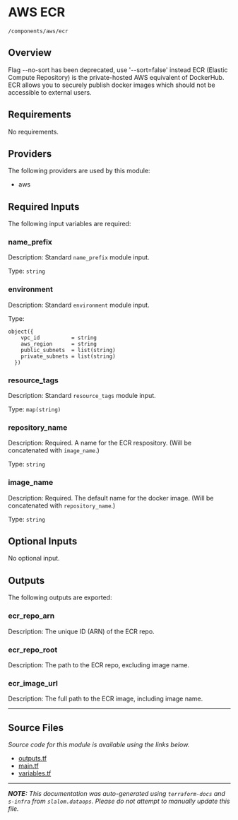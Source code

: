 
# AWS ECR

`/components/aws/ecr`

## Overview


Flag --no-sort has been deprecated, use '--sort=false' instead
ECR (Elastic Compute Repository) is the private-hosted AWS equivalent of DockerHub. ECR allows you to securely publish docker images which
should not be accessible to external users.

## Requirements

No requirements.

## Providers

The following providers are used by this module:

- aws

## Required Inputs

The following input variables are required:

### name\_prefix

Description: Standard `name_prefix` module input.

Type: `string`

### environment

Description: Standard `environment` module input.

Type:

```hcl
object({
    vpc_id          = string
    aws_region      = string
    public_subnets  = list(string)
    private_subnets = list(string)
  })
```

### resource\_tags

Description: Standard `resource_tags` module input.

Type: `map(string)`

### repository\_name

Description: Required. A name for the ECR respository. (Will be concatenated with `image_name`.)

Type: `string`

### image\_name

Description: Required. The default name for the docker image. (Will be concatenated with `repository_name`.)

Type: `string`

## Optional Inputs

No optional input.

## Outputs

The following outputs are exported:

### ecr\_repo\_arn

Description: The unique ID (ARN) of the ECR repo.

### ecr\_repo\_root

Description: The path to the ECR repo, excluding image name.

### ecr\_image\_url

Description: The full path to the ECR image, including image name.

---------------------

## Source Files

_Source code for this module is available using the links below._

* [outputs.tf](https://github.com/slalom-ggp/dataops-infra/tree/main//components/aws/ecr/outputs.tf)
* [main.tf](https://github.com/slalom-ggp/dataops-infra/tree/main//components/aws/ecr/main.tf)
* [variables.tf](https://github.com/slalom-ggp/dataops-infra/tree/main//components/aws/ecr/variables.tf)

---------------------

_**NOTE:** This documentation was auto-generated using
`terraform-docs` and `s-infra` from `slalom.dataops`.
Please do not attempt to manually update this file._
